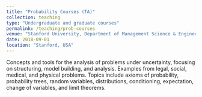 ```yaml
---
title: "Probability Courses (TA)"
collection: teaching
type: "Undergraduate and graduate courses"
permalink: /teaching/prob-courses
venue: "Stanford University, Department of Management Science & Engineering"
date: 2018-09-01
location: "Stanford, USA"
---
```


Concepts and tools for the analysis of problems under uncertainty, focusing on structuring, model building, and analysis. Examples from legal, social, medical, and physical problems. Topics include axioms of probability, probability trees, random variables, distributions, conditioning, expectation, change of variables, and limit theorems. 